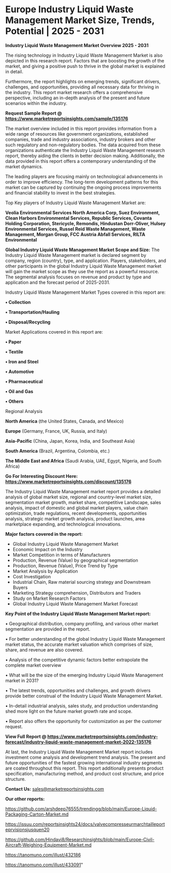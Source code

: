 # Europe Industry Liquid Waste Management Market Size, Trends, Potential | 2025 - 2031

<Strong> Industry Liquid Waste Management Market Overview 2025 - 2031</strong>

The rising technology in Industry Liquid Waste Management Market is also depicted in this research report. Factors that are boosting the growth of the market, and giving a positive push to thrive in the global market is explained in detail.

Furthermore, the report highlights on emerging trends, significant drivers, challenges, and opportunities, providing all necessary data for thriving in the industry. This report market research offers a comprehensive perspective, including an in-depth analysis of the present and future scenarios within the industry.

<strong>Request Sample Report @ <a href=https://www.marketreportsinsights.com/sample/135176>https://www.marketreportsinsights.com/sample/135176</a></strong>

The market overview included in this report provides information from a wide range of resources like government organizations, established companies, trade and industry associations, industry brokers and other such regulatory and non-regulatory bodies. The data acquired from these organizations authenticate the Industry Liquid Waste Management research report, thereby aiding the clients in better decision making. Additionally, the data provided in this report offers a contemporary understanding of the market dynamics.

The leading players are focusing mainly on technological advancements in order to improve efficiency. The long-term development patterns for this market can be captured by continuing the ongoing process improvements and financial stability to invest in the best strategies.

Top Key players of Industry Liquid Waste Management Market are:

<strong>Veolia Environmental Services North America Corp, Suez Environment, Clean Harbors Environmental Services, Republic Services, Covanta Holding Corporation, Stericycle, Remondis, Hindustan Dorr-Oliver, Hulsey Environmental Services, Russel Reid Waste Management, Waste Management, Morgan Group, FCC Austria Abfall Services, RILTA Environmental</strong>

<strong><b>Global Industry Liquid Waste Management Market Scope and Size:</b></strong>
The Industry Liquid Waste Management market is declared segment by company, region (country), type, and application. Players, stakeholders, and other participants in the global Industry Liquid Waste Management market will gain the market scope as they use the report as a powerful resource. The segmental analysis focuses on revenue and product by type and application and the forecast period of 2025-2031.

Industry Liquid Waste Management Market Types covered in this report are:

<strong>• Collection

• Transportation/Hauling

• Disposal/Recycling</strong>

Market Applications covered in this report are:

<strong>• Paper

• Textile

• Iron and Steel

• Automotive

• Pharmaceutical

• Oil and Gas

• Others</strong> 

Regional Analysis

<strong>North America</strong> (the United States, Canada, and Mexico)

<strong>Europe</strong> (Germany, France, UK, Russia, and Italy)

<strong>Asia-Pacific</strong> (China, Japan, Korea, India, and Southeast Asia)

<strong>South America</strong> (Brazil, Argentina, Colombia, etc.)

<strong>The Middle East and Africa</strong> (Saudi Arabia, UAE, Egypt, Nigeria, and South Africa)

<strong>Go For Interesting Discount Here: <a href=https://www.marketreportsinsights.com/discount/135176>https://www.marketreportsinsights.com/discount/135176</a></strong>

The Industry Liquid Waste Management market report provides a detailed analysis of global market size, regional and country-level market size, segmentation market growth, market share, competitive Landscape, sales analysis, impact of domestic and global market players, value chain optimization, trade regulations, recent developments, opportunities analysis, strategic market growth analysis, product launches, area marketplace expanding, and technological innovations.

<strong><b>Major factors covered in the report:</b></strong>
<ul>
  <li>Global Industry Liquid Waste Management Market </li>
  <li>Economic Impact on the Industry</li>
  <li>Market Competition in terms of Manufacturers</li>
  <li>Production, Revenue (Value) by geographical segmentation</li>
  <li>Production, Revenue (Value), Price Trend by Type</li>
  <li>Market Analysis by Application</li>
  <li>Cost Investigation</li>
  <li>Industrial Chain, Raw material sourcing strategy and Downstream Buyers</li>
  <li>Marketing Strategy comprehension, Distributors and Traders</li>
  <li>Study on Market Research Factors</li>
  <li>Global Industry Liquid Waste Management Market Forecast</li>
</ul>

<strong><b>Key Point of the Industry Liquid Waste Management Market report:</b></strong>

• Geographical distribution, company profiling, and various other market segmentation are provided in the report.

• For better understanding of the global Industry Liquid Waste Management market status, the accurate market valuation which comprises of size, share, and revenue are also covered.

• Analysis of the competitive dynamic factors better extrapolate the complete market overview

• What will be the size of the emerging Industry Liquid Waste Management market in 2031?

• The latest trends, opportunities and challenges, and growth drivers provide better construal of the Industry Liquid Waste Management Market.

• In-detail industrial analysis, sales study, and production understanding shed more light on the future market growth rate and scope.

• Report also offers the opportunity for customization as per the customer request.

<strong><b>View Full Report @ <a href=https://www.marketreportsinsights.com/industry-forecast/industry-liquid-waste-management-market-2022-135176>https://www.marketreportsinsights.com/industry-forecast/industry-liquid-waste-management-market-2022-135176</a></b></strong>


At last, the Industry Liquid Waste Management Market report includes investment come analysis and development trend analysis. The present and future opportunities of the fastest growing international industry segments are coated throughout this report. This report additionally presents product specification, manufacturing method, and product cost structure, and price structure.

<strong>Contact Us:</strong>
sales@marketreportsinsights.com

<strong>Our other reports:</strong>

<a href=https://github.com/arshdeep76555/trendingg/blob/main/Europe-Liquid-Packaging-Carton-Market.md>https://github.com/arshdeep76555/trendingg/blob/main/Europe-Liquid-Packaging-Carton-Market.md</a>

<a href=https://issuu.com/reportsinsights24/docs/valvecompresseurmarchtailleporteprvisionsjusquen20>https://issuu.com/reportsinsights24/docs/valvecompresseurmarchtailleporteprvisionsjusquen20</a>

<a href=https://github.com/Hindavi8/Researchinsights/blob/main/Europe-Civil-Aircraft-Weighing-Equipment-Market.md>https://github.com/Hindavi8/Researchinsights/blob/main/Europe-Civil-Aircraft-Weighing-Equipment-Market.md</a>

<a href=https://tanomuno.com/illust/432186>https://tanomuno.com/illust/432186</a>

<a href=https://tanomuno.com/illust/433091>https://tanomuno.com/illust/433091</a>"

